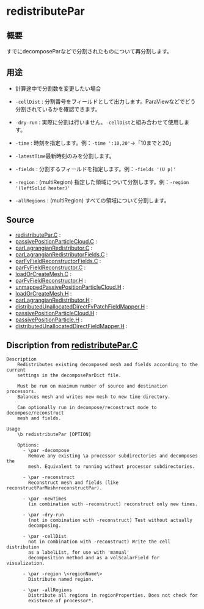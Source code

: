 # redistributePar

## 概要

すでにdecomposeParなどで分割されたものについて再分割します。

## 用途

- 計算途中で分割数を変更したい場合


- `-cellDist` : 分割番号をフィールドとして出力します。ParaViewなどでどう分割されているかを確認できます。
- `-dry-run` : 実際に分割は行いません。`-cellDist`と組み合わせて使用します。
- `-time` : 時刻を指定します。例：`-time ':10,20'`->「10までと20」
- `-latestTime`最新時刻のみを分割します。
- `-fields` : 分割するフィールドを指定します。例：`-fields '(U p)'`
- `-region` :  (multiRegion) 指定した領域について分割します。例：`-region '(leftSolid heater)'`
- `-allRegions` : (multiRegion) すべての領域について分割します。

## Source

- [redistributePar.C](redistributePar.C) : 
- [passivePositionParticleCloud.C](passivePositionParticleCloud.C) : 
- [parLagrangianRedistributor.C](parLagrangianRedistributor.C) : 
- [parLagrangianRedistributorFields.C](parLagrangianRedistributorFields.C) : 
- [parFvFieldReconstructorFields.C](parFvFieldReconstructorFields.C) : 
- [parFvFieldReconstructor.C](parFvFieldReconstructor.C) : 
- [loadOrCreateMesh.C](loadOrCreateMesh.C) : 
- [parFvFieldReconstructor.H](parFvFieldReconstructor.H) : 
- [unmappedPassivePositionParticleCloud.H](unmappedPassivePositionParticleCloud.H) : 
- [loadOrCreateMesh.H](loadOrCreateMesh.H) : 
- [parLagrangianRedistributor.H](parLagrangianRedistributor.H) : 
- [distributedUnallocatedDirectFvPatchFieldMapper.H](distributedUnallocatedDirectFvPatchFieldMapper.H) : 
- [passivePositionParticleCloud.H](passivePositionParticleCloud.H) : 
- [passivePositionParticle.H](passivePositionParticle.H) : 
- [distributedUnallocatedDirectFieldMapper.H](distributedUnallocatedDirectFieldMapper.H) : 


## Discription from [redistributePar.C](redistributePar.C)

```
Description
    Redistributes existing decomposed mesh and fields according to the current
    settings in the decomposeParDict file.

    Must be run on maximum number of source and destination processors.
    Balances mesh and writes new mesh to new time directory.

    Can optionally run in decompose/reconstruct mode to decompose/reconstruct
    mesh and fields.

Usage
    \b redistributePar [OPTION]

    Options:
      - \par -decompose
        Remove any existing \a processor subdirectories and decomposes the
        mesh. Equivalent to running without processor subdirectories.

      - \par -reconstruct
        Reconstruct mesh and fields (like reconstructParMesh+reconstructPar).

      - \par -newTimes
        (in combination with -reconstruct) reconstruct only new times.

      - \par -dry-run
        (not in combination with -reconstruct) Test without actually
        decomposing.

      - \par -cellDist
        not in combination with -reconstruct) Write the cell distribution
        as a labelList, for use with 'manual'
        decomposition method and as a volScalarField for visualization.

      - \par -region \<regionName\>
        Distribute named region.

      - \par -allRegions
        Distribute all regions in regionProperties. Does not check for
        existence of processor*.


```

